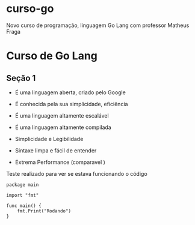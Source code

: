 # curso-go
Novo curso de programação, linguagem Go Lang com professor Matheus Fraga 

# Curso de Go Lang

## Seção 1

- É uma linguagem aberta, criado pelo Google
- É conhecida pela sua simplicidade, eficiência
- É uma linguagem altamente escalável
- É uma linguagem altamente compilada

- Simplicidade e Legibilidade
- Sintaxe limpa e fácil de entender
- Extrema Performance (comparavel )

Teste realizado para ver se estava funcionando o código 

```
package main

import "fmt"

func main() {
	fmt.Print("Rodando")
}
```